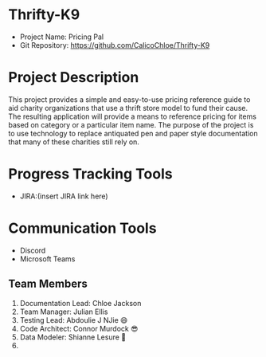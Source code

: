# Thrifty-K9
- Project Name: Pricing Pal
- Git Repository: https://github.com/CalicoChloe/Thrifty-K9

# Project Description
  This project provides a simple and easy-to-use pricing reference guide to aid charity organizations 
that use a thrift store model to fund their cause. The resulting application will provide a means to 
reference pricing for items based on category or a particular item name. The purpose of the project is
to use technology to replace antiquated pen and paper style documentation that many of these charities
still rely on.

# Progress Tracking Tools
- JIRA:(insert JIRA link here)

# Communication Tools
- Discord
- Microsoft Teams

## Team Members
1. Documentation Lead: Chloe Jackson
2. Team Manager: Julian Ellis
3. Testing Lead: Abdoulie J NJie :smile:
4. Code Architect: Connor Murdock :sunglasses:
5. Data Modeler: Shianne Lesure :cherry_blossom: 
6. 
